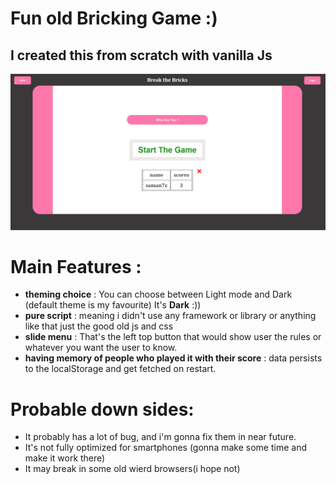 # Fun old Bricking Game :)
## I created this from scratch with vanilla Js

![HomeScreen](./assets/bbGame.jpg)
# Main Features :
- **theming choice** : You can choose between Light mode and Dark (default theme is my favourite) It's **Dark** :))
- **pure script** : meaning i didn't use any framework or library or anything like that just the good old js and css
- **slide menu** : That's the left top button that would show user the rules or whatever you want the user to know.
- **having memory of people who played it with their score** : data persists to the localStorage and get fetched on restart.

# Probable down sides: 
- It probably has a lot of bug, and i'm gonna fix them in near future.
- It's not fully optimized for smartphones (gonna make some time and make it work there)
- It may break in some old wierd browsers(i hope not)

